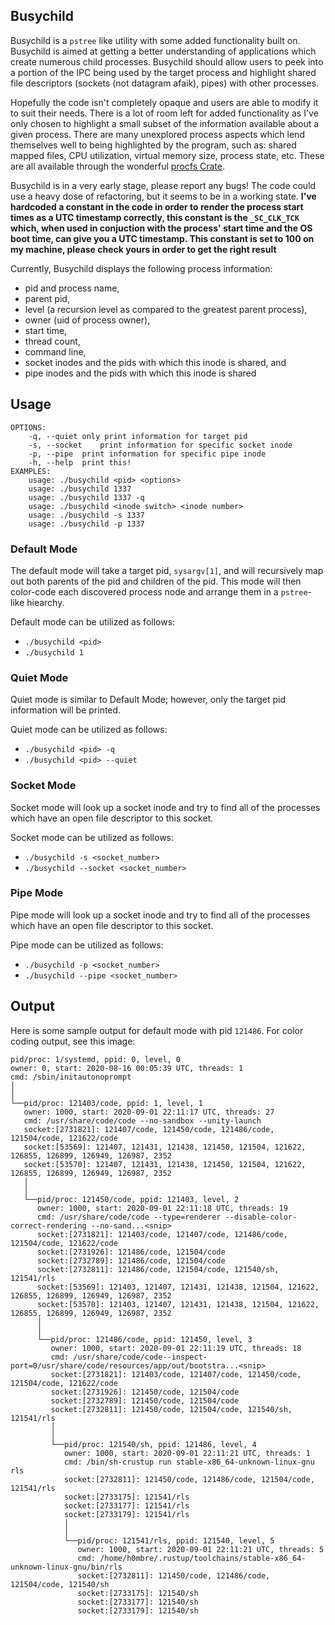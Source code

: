 ## Busychild
Busychild is a `pstree` like utility with some added functionality built on. Busychild is aimed at getting a better understanding of applications which create numerous child processes. Busychild should allow users to peek into a portion of the IPC being used by the target process and highlight shared file descriptors (sockets (not datagram afaik), pipes) with other processes.

Hopefully the code isn't completely opaque and users are able to modify it to suit their needs. There is a lot of room left for added functionality as I've only chosen to highlight a small subset of the information available about a given process. There are many unexplored process aspects which lend themselves well to being highlighted by the program, such as: shared mapped files, CPU utilization, virtual memory size, process state, etc. These are all available through the wonderful [procfs Crate](https://docs.rs/procfs/0.8.0/procfs/index.html). 

Busychild is in a very early stage, please report any bugs! The code could use a heavy dose of refactoring, but it seems to be in a working state. **I've hardcoded a constant in the code in order to render the process start times as a UTC timestamp correctly, this constant is the `_SC_CLK_TCK` which, when used in conjuction with the process' start time and the OS boot time, can give you a UTC timestamp. This constant is set to 100 on my machine, please check yours in order to get the right result**

Currently, Busychild displays the following process information:
+ pid and process name,
+ parent pid,
+ level (a recursion level as compared to the greatest parent process),
+ owner (uid of process owner),
+ start time,
+ thread count,
+ command line,
+ socket inodes and the pids with which this inode is shared, and
+ pipe inodes and the pids with which this inode is shared

## Usage
```
OPTIONS:
	-q, --quiet	only print information for target pid
	-s, --socket	print information for specific socket inode
	-p, --pipe	print information for specific pipe inode
	-h, --help	print this!
EXAMPLES:
	usage: ./busychild <pid> <options>
	usage: ./busychild 1337
	usage: ./busychild 1337 -q
	usage: ./busychild <inode switch> <inode number>
	usage: ./busychild -s 1337
	usage: ./busychild -p 1337
```

### Default Mode
The default mode will take a target pid,  `sysargv[1]`, and will recursively map out both parents of the pid and children of the pid. This mode will then color-code each discovered process node and arrange them in a `pstree`-like hiearchy.

Default mode can be utilized as follows: 
+ `./busychild <pid>`
+ `./busychild 1`

### Quiet Mode
Quiet mode is similar to Default Mode; however, only the target pid information will be printed.

Quiet mode can be utilized as follows:
+ `./busychild <pid> -q`
+ `./busychild <pid> --quiet`

### Socket Mode
Socket mode will look up a socket inode and try to find all of the processes which have an open file descriptor to this socket.

Socket mode can be utilized as follows:
+ `./busychild -s <socket_number>`
+ `./busychild --socket <socket_number>`

### Pipe Mode
Pipe mode will look up a socket inode and try to find all of the processes which have an open file descriptor to this socket.

Pipe mode can be utilized as follows:
+ `./busychild -p <socket_number>`
+ `./busychild --pipe <socket_number>`

## Output
Here is some sample output for default mode with pid `121486`. For color coding output, see this image: 
```
pid/proc: 1/systemd, ppid: 0, level, 0
owner: 0, start: 2020-08-16 00:05:39 UTC, threads: 1
cmd: /sbin/initautonoprompt
│
│
└──pid/proc: 121403/code, ppid: 1, level, 1
   owner: 1000, start: 2020-09-01 22:11:17 UTC, threads: 27
   cmd: /usr/share/code/code --no-sandbox --unity-launch
   socket:[2731821]: 121407/code, 121450/code, 121486/code, 121504/code, 121622/code
   socket:[53569]: 121407, 121431, 121438, 121450, 121504, 121622, 126855, 126899, 126949, 126987, 2352
   socket:[53570]: 121407, 121431, 121438, 121450, 121504, 121622, 126855, 126899, 126949, 126987, 2352
   │
   │
   └──pid/proc: 121450/code, ppid: 121403, level, 2
      owner: 1000, start: 2020-09-01 22:11:18 UTC, threads: 19
      cmd: /usr/share/code/code --type=renderer --disable-color-correct-rendering --no-sand...<snip>
      socket:[2731821]: 121403/code, 121407/code, 121486/code, 121504/code, 121622/code
      socket:[2731926]: 121486/code, 121504/code
      socket:[2732789]: 121486/code, 121504/code
      socket:[2732811]: 121486/code, 121504/code, 121540/sh, 121541/rls
      socket:[53569]: 121403, 121407, 121431, 121438, 121504, 121622, 126855, 126899, 126949, 126987, 2352
      socket:[53570]: 121403, 121407, 121431, 121438, 121504, 121622, 126855, 126899, 126949, 126987, 2352
      │
      │
      └──pid/proc: 121486/code, ppid: 121450, level, 3
         owner: 1000, start: 2020-09-01 22:11:19 UTC, threads: 18
         cmd: /usr/share/code/code--inspect-port=0/usr/share/code/resources/app/out/bootstra...<snip>
         socket:[2731821]: 121403/code, 121407/code, 121450/code, 121504/code, 121622/code
         socket:[2731926]: 121450/code, 121504/code
         socket:[2732789]: 121450/code, 121504/code
         socket:[2732811]: 121450/code, 121504/code, 121540/sh, 121541/rls
         │
         │
         └──pid/proc: 121540/sh, ppid: 121486, level, 4
            owner: 1000, start: 2020-09-01 22:11:21 UTC, threads: 1
            cmd: /bin/sh-crustup run stable-x86_64-unknown-linux-gnu rls
            socket:[2732811]: 121450/code, 121486/code, 121504/code, 121541/rls
            socket:[2733175]: 121541/rls
            socket:[2733177]: 121541/rls
            socket:[2733179]: 121541/rls
            │
            │
            └──pid/proc: 121541/rls, ppid: 121540, level, 5
               owner: 1000, start: 2020-09-01 22:11:21 UTC, threads: 5
               cmd: /home/h0mbre/.rustup/toolchains/stable-x86_64-unknown-linux-gnu/bin/rls
               socket:[2732811]: 121450/code, 121486/code, 121504/code, 121540/sh
               socket:[2733175]: 121540/sh
               socket:[2733177]: 121540/sh
               socket:[2733179]: 121540/sh
```
